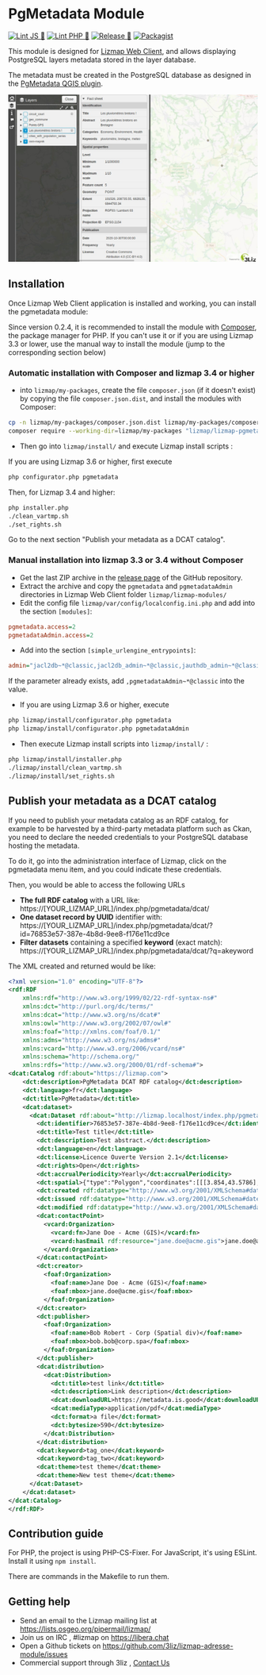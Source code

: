 # PgMetadata Module

[![Lint JS 🎳](https://github.com/3liz/lizmap-pgmetadata-module/actions/workflows/test-lint-js.yml/badge.svg)](https://github.com/3liz/lizmap-pgmetadata-module/actions/workflows/test-lint-js.yml)
[![Lint PHP 🎳](https://github.com/3liz/lizmap-pgmetadata-module/actions/workflows/test-lint-php.yml/badge.svg)](https://github.com/3liz/lizmap-pgmetadata-module/actions/workflows/test-lint-php.yml)
[![Release 🚀](https://github.com/3liz/lizmap-pgmetadata-module/actions/workflows/release.yml/badge.svg)](https://github.com/3liz/lizmap-pgmetadata-module/actions/workflows/release.yml)
[![Packagist](https://img.shields.io/packagist/v/lizmap/lizmap-pgmetadata-module)](https://packagist.org/packages/lizmap/lizmap-pgmetadata-module)

This module is designed for [Lizmap Web Client](https://github.com/3liz/lizmap-web-client/), and allows 
displaying PostgreSQL layers metadata stored in the layer database.

The metadata must be created in the PostgreSQL database as designed in the
[PgMetadata QGIS plugin](https://github.com/3liz/qgis-pgmetadata-plugin).

![Metadata information panel](metadata_information_panel.jpeg)

## Installation

Once Lizmap Web Client application is installed and working, you can install the pgmetadata module:

Since version 0.2.4, it is recommended to install the module
with [Composer](https://getcomposer.org), the package manager for PHP.
If you can't use it or if you are using Lizmap 3.3 or lower, use the manual way to
install the module (jump to the corresponding section below)

### Automatic installation with Composer and lizmap 3.4 or higher

* into `lizmap/my-packages`, create the file `composer.json` (if it doesn't exist)
  by copying the file `composer.json.dist`, and install the modules with Composer:

```bash
cp -n lizmap/my-packages/composer.json.dist lizmap/my-packages/composer.json
composer require --working-dir=lizmap/my-packages "lizmap/lizmap-pgmetadata-module"
```

* Then go into `lizmap/install/` and execute Lizmap install scripts :


If you are using Lizmap 3.6 or higher, first execute 

```bash
php configurator.php pgmetadata
```

Then, for Lizmap 3.4 and higher:

```bash
php installer.php
./clean_vartmp.sh
./set_rights.sh
```

Go to the next section "Publish your metadata as a DCAT catalog".

### Manual installation into lizmap 3.3 or 3.4 without Composer

* Get the last ZIP archive in the [release page](https://github.com/3liz/lizmap-pgmetadata-module/releases) of
  the GitHub repository.
* Extract the archive and copy the `pgmetadata` and `pgmetadataAdmin` directories in Lizmap Web Client folder `lizmap/lizmap-modules/`
* Edit the config file `lizmap/var/config/localconfig.ini.php` and add into 
  the section `[modules]`:

```ini
pgmetadata.access=2
pgmetadataAdmin.access=2
```
* Add into the section `[simple_urlengine_entrypoints]`:
```ini
admin="jacl2db~*@classic,jacl2db_admin~*@classic,jauthdb_admin~*@classic,master_admin~*@classic,admin~*@classic,jcommunity~*@classic,pgmetadataAdmin~*@classic"
```
If the parameter already exists, add `,pgmetadataAdmin~*@classic` into the value.

* If you are using Lizmap 3.6 or higher, execute

```bash
php lizmap/install/configurator.php pgmetadata
php lizmap/install/configurator.php pgmetadataAdmin
```

* Then execute Lizmap install scripts into `lizmap/install/` :

```bash
php lizmap/install/installer.php
./lizmap/install/clean_vartmp.sh
./lizmap/install/set_rights.sh
```

## Publish your metadata as a DCAT catalog

If you need to publish your metadata catalog as an RDF catalog, for example to be harvested by a third-party
metadata platform such as Ckan, you need to declare the needed credentials to your PostgreSQL database hosting the metadata.

To do it, go into the administration interface of Lizmap, click on the pgmetadata menu item,
and you could indicate these credentials.

Then, you would be able to access the following URLs

* **The full RDF catalog** with a URL like: https://[YOUR_LIZMAP_URL]/index.php/pgmetadata/dcat/
* **One dataset record by UUID** identifier with: https://[YOUR_LIZMAP_URL]/index.php/pgmetadata/dcat/?id=76853e57-387e-4b8d-9ee8-f176e11cd9ce
* **Filter datasets** containing a specified **keyword** (exact match): https://[YOUR_LIZMAP_URL]/index.php/pgmetadata/dcat/?q=akeyword

The XML created and returned would be like:

```xml
<?xml version="1.0" encoding="UTF-8"?>
<rdf:RDF
    xmlns:rdf="http://www.w3.org/1999/02/22-rdf-syntax-ns#"
    xmlns:dct="http://purl.org/dc/terms/"
    xmlns:dcat="http://www.w3.org/ns/dcat#"
    xmlns:owl="http://www.w3.org/2002/07/owl#"
    xmlns:foaf="http://xmlns.com/foaf/0.1/"
    xmlns:adms="http://www.w3.org/ns/adms#"
    xmlns:vcard="http://www.w3.org/2006/vcard/ns#"
    xmlns:schema="http://schema.org/"
    xmlns:rdfs="http://www.w3.org/2000/01/rdf-schema#">
<dcat:Catalog rdf:about="https://lizmap.com">
    <dct:description>PgMetadata DCAT RDF catalog</dct:description>
    <dct:language>fr</dct:language>
    <dct:title>PgMetadata</dct:title>
    <dcat:dataset>
      <dcat:Dataset rdf:about="http://lizmap.localhost/index.php/pgmetadata/dcat/?id=76853e57-387e-4b8d-9ee8-f176e11cd9ce">
        <dct:identifier>76853e57-387e-4b8d-9ee8-f176e11cd9ce</dct:identifier>
        <dct:title>Test title</dct:title>
        <dct:description>Test abstract.</dct:description>
        <dct:language>en</dct:language>
        <dct:license>Licence Ouverte Version 2.1</dct:license>
        <dct:rights>Open</dct:rights>
        <dct:accrualPeriodicity>Yearly</dct:accrualPeriodicity>
        <dct:spatial>{"type":"Polygon","coordinates":[[[3.854,43.5786],[3.854,43.622],[3.897,43.622],[3.897,43.5786],[3.854,43.5786]]]}</dct:spatial>
        <dct:created rdf:datatype="http://www.w3.org/2001/XMLSchema#dateTime">2020-12-31T09:16:16.980258</dct:created>
        <dct:issued rdf:datatype="http://www.w3.org/2001/XMLSchema#dateTime">2020-12-31T09:16:16.980258</dct:issued>
        <dct:modified rdf:datatype="http://www.w3.org/2001/XMLSchema#dateTime">2020-12-31T09:16:16.980258</dct:modified>
        <dcat:contactPoint>
          <vcard:Organization>
            <vcard:fn>Jane Doe - Acme (GIS)</vcard:fn>
            <vcard:hasEmail rdf:resource="jane.doe@acme.gis">jane.doe@acme.gis</vcard:hasEmail>
          </vcard:Organization>
        </dcat:contactPoint>
        <dct:creator>
          <foaf:Organization>
            <foaf:name>Jane Doe - Acme (GIS)</foaf:name>
            <foaf:mbox>jane.doe@acme.gis</foaf:mbox>
          </foaf:Organization>
        </dct:creator>
        <dct:publisher>
          <foaf:Organization>
            <foaf:name>Bob Robert - Corp (Spatial div)</foaf:name>
            <foaf:mbox>bob.bob@corp.spa</foaf:mbox>
          </foaf:Organization>
        </dct:publisher>
        <dcat:distribution>
          <dcat:Distribution>
            <dct:title>test link</dct:title>
            <dct:description>Link description</dct:description>
            <dcat:downloadURL>https://metadata.is.good</dcat:downloadURL>
            <dcat:mediaType>application/pdf</dcat:mediaType>
            <dct:format>a file</dct:format>
            <dct:bytesize>590</dct:bytesize>
          </dcat:Distribution>
        </dcat:distribution>
        <dcat:keyword>tag_one</dcat:keyword>
        <dcat:keyword>tag_two</dcat:keyword>
        <dcat:theme>test theme</dcat:theme>
        <dcat:theme>New test theme</dcat:theme>
      </dcat:Dataset>
    </dcat:dataset>
</dcat:Catalog>
</rdf:RDF>
```

## Contribution guide

For PHP, the project is using PHP-CS-Fixer.
For JavaScript, it's using ESLint. Install it using `npm install`.

There are commands in the Makefile to run them.


## Getting help
* Send an email to the Lizmap mailing list at https://lists.osgeo.org/pipermail/lizmap/
* Join us on IRC , #lizmap on https://libera.chat
* Open a Github tickets on https://github.com/3liz/lizmap-adresse-module/issues
* Commercial support through 3liz , [Contact Us](mailto:info@3liz.com?subject=CommercialSupportRequest)
